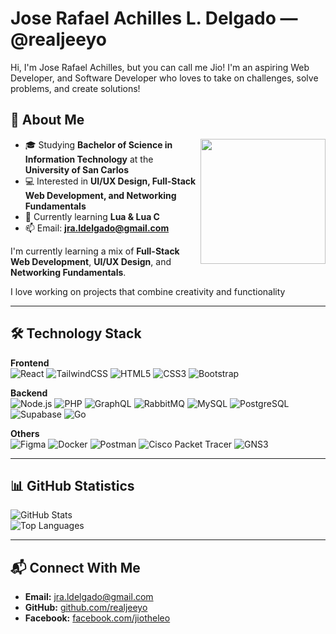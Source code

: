 # Jose Rafael Achilles L. Delgado — @realjeeyo


Hi, I'm Jose Rafael Achilles, but you can call me Jio! I'm an aspiring Web Developer, and Software Developer who loves to take on challenges, solve problems, and create solutions!

## 🌱 About Me
<img align="right" src="https://i.pinimg.com/originals/a8/5a/e1/a85ae1c527eb7dac70def700ffbea69a.gif" width="200">

- 🎓 Studying **Bachelor of Science in Information Technology** at the **University of San Carlos**
- 💻 Interested in **UI/UX Design, Full-Stack Web Development, and Networking Fundamentals**
- 🚀 Currently learning **Lua & Lua C**
- 📫 Email: **jra.ldelgado@gmail.com**


I'm currently learning a mix of **Full-Stack Web Development**, **UI/UX Design**, and **Networking Fundamentals**.

I love working on projects that combine creativity and functionality

---

## 🛠️ Technology Stack

**Frontend**  
![React](https://img.shields.io/badge/React-20232A?style=flat&logo=react&logoColor=61DAFB)
![TailwindCSS](https://img.shields.io/badge/Tailwind%20CSS-06B6D4?style=flat&logo=tailwindcss&logoColor=white)
![HTML5](https://img.shields.io/badge/HTML5-E34F26?style=flat&logo=html5&logoColor=white)
![CSS3](https://img.shields.io/badge/CSS3-1572B6?style=flat&logo=css3&logoColor=white)
![Bootstrap](https://img.shields.io/badge/Bootstrap-7952B3?style=flat&logo=bootstrap&logoColor=white)

**Backend**  
![Node.js](https://img.shields.io/badge/Node.js-339933?style=flat&logo=nodedotjs&logoColor=white)
![PHP](https://img.shields.io/badge/PHP-777BB4?style=flat&logo=php&logoColor=white)
![GraphQL](https://img.shields.io/badge/GraphQL-E10098?style=flat&logo=graphql&logoColor=white)
![RabbitMQ](https://img.shields.io/badge/RabbitMQ-FF6600?style=flat&logo=rabbitmq&logoColor=white)
![MySQL](https://img.shields.io/badge/MySQL-4479A1?style=flat&logo=mysql&logoColor=white)
![PostgreSQL](https://img.shields.io/badge/PostgreSQL-4169E1?style=flat&logo=postgresql&logoColor=white)
![Supabase](https://img.shields.io/badge/Supabase-3ECF8E?style=flat&logo=supabase&logoColor=white)
![Go](https://img.shields.io/badge/Go-00ADD8?style=flat&logo=go&logoColor=white)

**Others**  
![Figma](https://img.shields.io/badge/Figma-F24E1E?style=flat&logo=figma&logoColor=white)
![Docker](https://img.shields.io/badge/Docker-2496ED?style=flat&logo=docker&logoColor=white)
![Postman](https://img.shields.io/badge/Postman-FF6C37?style=flat&logo=postman&logoColor=white)
![Cisco Packet Tracer](https://img.shields.io/badge/Cisco%20Packet%20Tracer-1BA0D7?style=flat&logo=cisco&logoColor=white)
![GNS3](https://img.shields.io/badge/GNS3-0078D4?style=flat&logo=gns3&logoColor=white)

---

## 📊 GitHub Statistics
![GitHub Stats](https://github-readme-stats.vercel.app/api?username=realjeeyo&show_icons=true&theme=tokyonight)  
![Top Languages](https://github-readme-stats.vercel.app/api/top-langs/?username=realjeeyo&layout=compact&theme=tokyonight)

---

## 📬 Connect With Me
- **Email:** jra.ldelgado@gmail.com  
- **GitHub:** [github.com/realjeeyo](https://github.com/realjeeyo)
- **Facebook:** [facebook.com/jiotheleo](https://facebook.com/jiotheleo)
